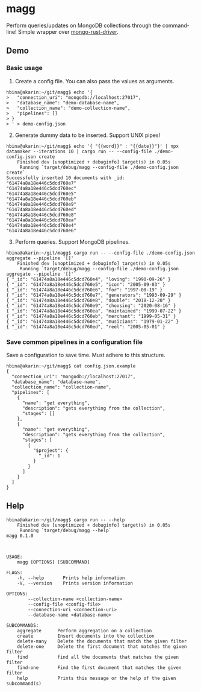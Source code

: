 # magg

Perform queries/updates on MongoDB collections through the command-line!
Simple wrapper over [mongo-rust-driver](https://github.com/mongodb/mongo-rust-driver).

## Demo

### Basic usage

1. Create a config file.
   You can also pass the values as arguments.

```shell
hbina@akarin:~/git/magg$ echo '{
>   "connection_uri": "mongodb://localhost:27017",
>   "database_name": "demo-database-name",
>   "collection_name": "demo-collection-name",
>   "pipelines": []
> }
> ' > demo-config.json
```

2. Generate dummy data to be inserted.
   Support UNIX pipes!

```shell
hbina@akarin:~/git/magg$ echo '{ "{{word}}" : "{{date}}"}' | npx datamaker --iterations 10 | cargo run -- --config-file ./demo-config.json create
    Finished dev [unoptimized + debuginfo] target(s) in 0.05s
     Running `target/debug/magg --config-file ./demo-config.json create`
Successfully inserted 10 documents with _id:
"61474a8a18e446c5dcd760e7"
"61474a8a18e446c5dcd760ec"
"61474a8a18e446c5dcd760e5"
"61474a8a18e446c5dcd760eb"
"61474a8a18e446c5dcd760e9"
"61474a8a18e446c5dcd760ed"
"61474a8a18e446c5dcd760e8"
"61474a8a18e446c5dcd760ea"
"61474a8a18e446c5dcd760e4"
"61474a8a18e446c5dcd760e6"
```

3. Perform queries.
   Support MongoDB pipelines.

```shell
hbina@akarin:~/git/magg$ cargo run -- --config-file ./demo-config.json aggregate --pipeline '[]'
    Finished dev [unoptimized + debuginfo] target(s) in 0.05s
     Running `target/debug/magg --config-file ./demo-config.json aggregate --pipeline '[]'`
{ "_id": "61474a8a18e446c5dcd760e4", "loving": "1990-09-26" }
{ "_id": "61474a8a18e446c5dcd760e5", "icon": "2005-09-03" }
{ "_id": "61474a8a18e446c5dcd760e6", "for": "1997-08-19" }
{ "_id": "61474a8a18e446c5dcd760e7", "generators": "1993-09-29" }
{ "_id": "61474a8a18e446c5dcd760e8", "double": "2018-12-20" }
{ "_id": "61474a8a18e446c5dcd760e9", "choosing": "2020-08-16" }
{ "_id": "61474a8a18e446c5dcd760ea", "maintained": "1999-07-22" }
{ "_id": "61474a8a18e446c5dcd760eb", "merchant": "1999-05-31" }
{ "_id": "61474a8a18e446c5dcd760ec", "musicians": "1979-01-22" }
{ "_id": "61474a8a18e446c5dcd760ed", "reel": "2005-05-01" }
```

### Save common pipelines in a configuration file

Save a configuration to save time.
Must adhere to this structure.

```shell
hbina@akarin:~/git/magg$ cat config.json.example
{
  "connection_uri": "mongodb://localhost:27017",
  "database_name": "database-name",
  "collection_name": "collection-name",
  "pipelines": [
    {
      "name": "get everything",
      "description": "gets everything from the collection",
      "stages": []
    },
    {
      "name": "get everything",
      "description": "gets everything from the collection",
      "stages": [
        {
          "$project": {
            "_id": 1
          }
        }
      ]
    }
  ]
}
```

## Help

```shell
hbina@akarin:~/git/magg$ cargo run -- --help
    Finished dev [unoptimized + debuginfo] target(s) in 0.05s
     Running `target/debug/magg --help`
magg 0.1.0



USAGE:
    magg [OPTIONS] [SUBCOMMAND]

FLAGS:
    -h, --help       Prints help information
    -V, --version    Prints version information

OPTIONS:
        --collection-name <collection-name>
        --config-file <config-file>
        --connection-uri <connection-uri>
        --database-name <database-name>

SUBCOMMANDS:
    aggregate      Perform aggregation on a collection
    create         Insert documents into the collection
    delete-many    Delete the documents that match the given filter
    delete-one     Delete the first document that matches the given filter
    find           find all the documents that matches the given filter
    find-one       Find the first document that matches the given filter
    help           Prints this message or the help of the given subcommand(s)
```
